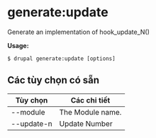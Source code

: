 # generate:update
Generate an implementation of hook_update_N()

**Usage:**
```
$ drupal generate:update [options]
```

## Các tùy chọn có sẵn
Tùy chọn | Các chi tiết
-------|-------------
--module | The Module name.
--update-n | Update Number
